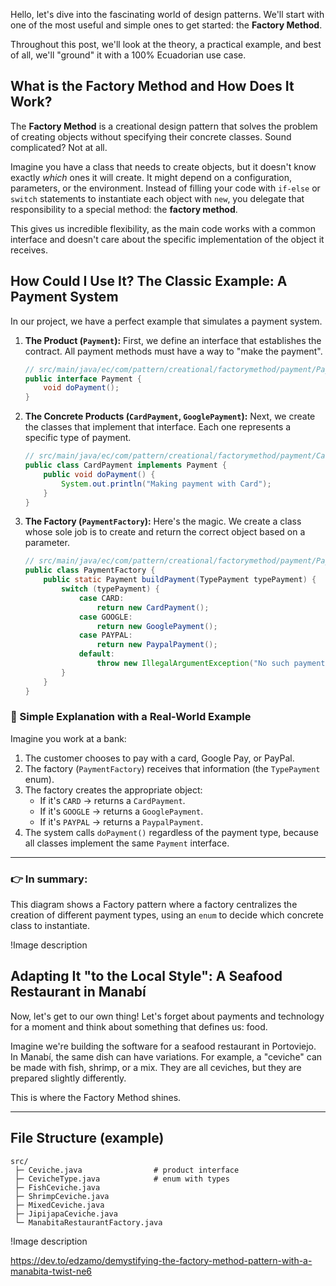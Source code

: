 Hello, let's dive into the fascinating world of design patterns. We'll start with one of the most useful and simple ones to get started: the **Factory Method**.

Throughout this post, we'll look at the theory, a practical example, and best of all, we'll "ground" it with a 100% Ecuadorian use case.

## What is the Factory Method and How Does It Work?

The **Factory Method** is a creational design pattern that solves the problem of creating objects without specifying their concrete classes. Sound complicated? Not at all.

Imagine you have a class that needs to create objects, but it doesn't know exactly *which* ones it will create. It might depend on a configuration, parameters, or the environment. Instead of filling your code with `if-else` or `switch` statements to instantiate each object with `new`, you delegate that responsibility to a special method: the **factory method**.

This gives us incredible flexibility, as the main code works with a common interface and doesn't care about the specific implementation of the object it receives.

## How Could I Use It? The Classic Example: A Payment System

In our project, we have a perfect example that simulates a payment system.

1.  **The Product (`Payment`):** First, we define an interface that establishes the contract. All payment methods must have a way to "make the payment".

    ```java
    // src/main/java/ec/com/pattern/creational/factorymethod/payment/Payment.java
    public interface Payment {
        void doPayment();
    }
    ```

2.  **The Concrete Products (`CardPayment`, `GooglePayment`):** Next, we create the classes that implement that interface. Each one represents a specific type of payment.

    ```java
    // src/main/java/ec/com/pattern/creational/factorymethod/payment/CardPayment.java
    public class CardPayment implements Payment {
        public void doPayment() {
            System.out.println("Making payment with Card");
        }
    }
    ```

3.  **The Factory (`PaymentFactory`):** Here's the magic. We create a class whose sole job is to create and return the correct object based on a parameter.

    ```java
    // src/main/java/ec/com/pattern/creational/factorymethod/payment/PaymentFactory.java
    public class PaymentFactory {
        public static Payment buildPayment(TypePayment typePayment) {
            switch (typePayment) {
                case CARD:
                    return new CardPayment();
                case GOOGLE:
                    return new GooglePayment();
                case PAYPAL:
                    return new PaypalPayment();
                default:
                    throw new IllegalArgumentException("No such payment");
            }
        }
    }
    ```

### 🔹 Simple Explanation with a Real-World Example

Imagine you work at a bank:
1.  The customer chooses to pay with a card, Google Pay, or PayPal.
2.  The factory (`PaymentFactory`) receives that information (the `TypePayment` enum).
3.  The factory creates the appropriate object:
    *   If it's `CARD` → returns a `CardPayment`.
    *   If it's `GOOGLE` → returns a `GooglePayment`.
    *   If it's `PAYPAL` → returns a `PaypalPayment`.
4.  The system calls `doPayment()` regardless of the payment type, because all classes implement the same `Payment` interface.

---

### 👉 In summary:

This diagram shows a Factory pattern where a factory centralizes the creation of different payment types, using an `enum` to decide which concrete class to instantiate.

!Image description

## Adapting It "to the Local Style": A Seafood Restaurant in Manabí

Now, let's get to our own thing! Let's forget about payments and technology for a moment and think about something that defines us: food.

Imagine we're building the software for a seafood restaurant in Portoviejo. In Manabí, the same dish can have variations. For example, a "ceviche" can be made with fish, shrimp, or a mix. They are all ceviches, but they are prepared slightly differently.

This is where the Factory Method shines.

---

## File Structure (example)
```
src/
 ├─ Ceviche.java                # product interface
 ├─ CevicheType.java            # enum with types
 ├─ FishCeviche.java
 ├─ ShrimpCeviche.java
 ├─ MixedCeviche.java
 ├─ JipijapaCeviche.java
 └─ ManabitaRestaurantFactory.java
```


!Image description


https://dev.to/edzamo/demystifying-the-factory-method-pattern-with-a-manabita-twist-ne6
